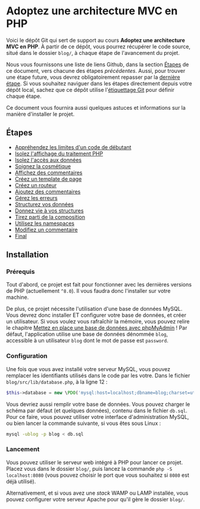 # Adoptez une architecture MVC en PHP

Voici le dépôt Git qui sert de support au cours **Adoptez une architecture MVC en PHP**. À partir de ce dépôt, vous pourrez récupérer le code source, situé dans le dossier `blog/`, à chaque étape de l'avancement du projet.

Nous vous fournissons une liste de liens Github, dans la section [Étapes](#etapes) de ce document, vers chacune des étapes _précédentes_. Aussi, pour trouver une étape future, vous devrez obligatoirement repasser par la [dernière étape](https://github.com/OpenClassrooms-Student-Center/4670706-architecture-mvc-php). Si vous souhaitez naviguer dans les étapes directement depuis votre dépôt local, sachez que ce dépôt utilise l'[étiquettage Git](https://git-scm.com/book/fr/v2/Les-bases-de-Git-%C3%89tiquetage) pour définir chaque étape.

Ce document vous fournira aussi quelques astuces et informations sur la manière d'installer le projet.

## Étapes

- [Appréhendez les limites d'un code de débutant](https://github.com/OpenClassrooms-Student-Center/4670706-architecture-mvc-php/tree/apprehendez-limites-code-debutant)
- [Isolez l'affichage du traitement PHP](https://github.com/OpenClassrooms-Student-Center/4670706-architecture-mvc-php/tree/isolez-affichage-traitement-php)
- [Isolez l'accès aux données](https://github.com/OpenClassrooms-Student-Center/4670706-architecture-mvc-php/tree/isolez-acces-donnees)
- [Soignez la cosmétique](https://github.com/OpenClassrooms-Student-Center/4670706-architecture-mvc-php/tree/soignez-cosmetique)
- [Affichez des commentaires](https://github.com/OpenClassrooms-Student-Center/4670706-architecture-mvc-php/tree/affichez-commentaires)
- [Créez un template de page](https://github.com/OpenClassrooms-Student-Center/4670706-architecture-mvc-php/tree/creez-template-page)
- [Créez un routeur](https://github.com/OpenClassrooms-Student-Center/4670706-architecture-mvc-php/tree/creez-routeur)
- [Ajoutez des commentaires](https://github.com/OpenClassrooms-Student-Center/4670706-architecture-mvc-php/tree/ajoutez-commentaires)
- [Gérez les erreurs](https://github.com/OpenClassrooms-Student-Center/4670706-architecture-mvc-php/tree/gerez-erreurs)
- [Structurez vos données](https://github.com/OpenClassrooms-Student-Center/4670706-architecture-mvc-php/tree/structurez-donnees)
- [Donnez vie à vos structures](https://github.com/OpenClassrooms-Student-Center/4670706-architecture-mvc-php/tree/donnez-vie-structures)
- [Tirez parti de la composition](https://github.com/OpenClassrooms-Student-Center/4670706-architecture-mvc-php/tree/tirez-parti-composition)
- [Utilisez les namespaces](https://github.com/OpenClassrooms-Student-Center/4670706-architecture-mvc-php/tree/utilisez-namespaces)
- [Modifiez un commentaire](https://github.com/OpenClassrooms-Student-Center/4670706-architecture-mvc-php/tree/modifiez-commentaire)
- [Final](https://github.com/OpenClassrooms-Student-Center/4670706-architecture-mvc-php/tree/final)

## Installation

### Prérequis

Tout d'abord, ce projet est fait pour fonctionner avec les dernières versions de PHP (actuellement `^8.0`). Il vous faudra donc l'installer sur votre machine.

De plus, ce projet nécessite l'utilisation d'une base de données MySQL. Vous devrez donc installer ET configurer votre base de données, et créer un utilisateur. Si vous voulez vous rafraîchir la mémoire, vous pouvez relire le chapitre [Mettez en place une base de données avec phpMyAdmin](https://openclassrooms.com/fr/courses/918836-concevez-votre-site-web-avec-php-et-mysql/913893-mettez-en-place-une-base-de-donnees-avec-phpmyadmin) ! Par défaut, l'application utilise une base de données dénommée `blog`, accessible à un utilisateur `blog` dont le mot de passe est `password`.

### Configuration

Une fois que vous avez installé votre serveur MySQL, vous pouvez remplacer les identifiants utilisés dans le code par les votre. Dans le fichier `blog/src/lib/database.php`, à la ligne 12 :

```php
$this->database = new \PDO('mysql:host=localhost;dbname=blog;charset=utf8', 'blog', 'password');
```

Vous devriez aussi remplir votre base de données. Vous pouvez charger le schéma par défaut (et quelques données), contenu dans le fichier `db.sql`. Pour ce faire, vous pouvez utiliser votre interface d'administration MySQL, ou bien lancer la commande suivante, si vous êtes sous Linux :

```bash
mysql -ublog -p blog < db.sql
```

### Lancement

Vous pouvez utiliser le serveur web intégré à PHP pour lancer ce projet. Placez vous dans le dossier `blog/`, puis lancez la commande `php -S localhost:8080` (vous pouvez choisir le port que vous souhaitez si `8080` est déjà utilisé).

Alternativement, et si vous avez une _stack_ WAMP ou LAMP installée, vous pouvez configurer votre serveur Apache pour qu'il gère le dossier `blog/`.
